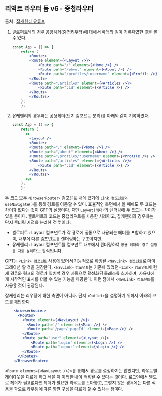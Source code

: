## 리액트 라우터 돔 v6 - 중첩라우터 
출처 : [잡캐헨리 유튜브](https://youtu.be/SxaCju6QViE) 

1. 벨로퍼트님의 경우 공용헤더(중첩라우터)에 대해서 아래와 같이 기록하였한 것을 볼 수 있다. 

    ```jsx
    const App = () => {
        return (
            <Routes>
            <Route element={<Layout />}>
                <Route path="/" element={<Home />} />
                <Route path="/about" element={<About />} />
                <Route path="/profiles/:username" element={<Profile />} />
            </Route>
            <Route path="/articles" element={<Articles />}>
                <Route path=":id" element={<Article />} />
            </Route>
            </Routes>
        );
        };
    ```

2. 잡케헨리의 경우에는 공용헤더(단지 컴포넌트 분리)를 아래와 같이 기록하였다. 

    ```jsx
    const App = () => {
        return (
          <>
            <Layout />
            <Routes>
            <Route path="/" element={<Home />} />
            <Route path="/about" element={<About />} />
            <Route path="/profiles/:username" element={<Profile />} />
            <Route path="/articles" element={<Articles />}>
                <Route path=":id" element={<Article />} />
            </Route>
            </Routes>
          </>
        );
        };
    ```


두 코드 모두 `<BrowserRouter>` 컴포넌트 내에 있기에 `Link 컴포넌트와 useNavigate()`를 통해 경로를 이동할 수 있다. 효율적인 측면에서 볼 때에도 두 코드는 차이가 없다는 것이 GPT의 설명이다. 다만 `Layout(헤더)`의 렌더링에 두 코드는 차이가 있을 뿐이다. 벨로퍼트의 코드는 중첩라우트를 사용한 사례이고, 잡케헨리의 경우에는 단지 렌더링 시점을 분리한 것 뿐이다.

- 벨로퍼트 : Layout 컴포넌트가 각 경로에 공통으로 사용되는 헤더를 포함하고 있으며, 내부에 다른 컴포넌트를 렌더링하는 구조이지만,
- 잡케헨리 :  Layout 컴포넌트를 <BrowserRouter> 컴포넌트 내부에서 렌더링하여 `공용 헤더와 경로 설정을 따로 분리`하는 방식입니다.

GPT는 `<Link> 컴포넌트` 사용에 있어서 기능적으로 확장된 `<NavLink> 컴포넌트`로 마이그레이션 할 것을 권장한다. `<NavLink> 컴포넌트`는 기존에 있었던 `<Link> 컴포넌트`에 현재 경로와 링크의 경로가 일치할 경우 자동으로 활성화된 클래스를 추가하며, 사용자에게 시작적인 표시를 더할 수 있는 기능을 제공한다. 이런 점에서 `<NavLink> 컴포넌트`를 사용할 것이 권장된다. 

잡케헨리는 라우팅에 대한 측면이 아니라. 단지 `<Outlet>`을 설명하기 위해서 아래의 코드를 제안한다. 

```jsx
    <BrowserRouter>
      <Routes>
        <Route element={<NavLayout />}>
          <Route path='/' element={<Main />} />
          <Route path='/page/:pageId' element={<Page />} />
        </Route>
        <Route path="user" element={<Layout />}>
            <Route path='login' element={<Login />} />
            <Route path='logout' element={<Login />} />
        </Route>
      </Routes>
    </BrowserRouter>
```
`<Route element={<NavLayout />}>`를 통해서 경로를 설정하지는 않았지만, 라우트별 레이아웃을 다르게 하고 싶을 때 이러한 내이 적용될 수 있다는 것이다. 로그인에서 별도로 헤더가 필요없다면 헤더가 필요한 라우트를 모아놓고, 그렇지 않은 경우에는 다른 적용을 함으로 라우팅에 따른 화면 구성을 다르게 할 수 있다는 점이다. 

